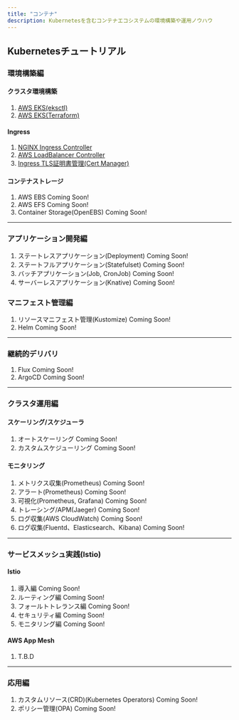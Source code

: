 ```yaml
---
title: "コンテナ"
description: Kubernetesを含むコンテナエコシステムの環境構築や運用ノウハウ
---
```


## Kubernetesチュートリアル

### 環境構築編
#### クラスタ環境構築
1. [AWS EKS(eksctl)](/containers/k8s/tutorial/infra/aws-eks-eksctl)
2. [AWS EKS(Terraform)](/containers/k8s/tutorial/infra/aws-eks-terraform)

#### Ingress
1. [NGINX Ingress Controller](/containers/k8s/tutorial/ingress/ingress-nginx)
2. [AWS LoadBalancer Controller](/containers/k8s/tutorial/ingress/ingress-alb)
3. [Ingress TLS証明書管理(Cert Manager)](/containers/k8s/tutorial/ingress/cert)

#### コンテナストレージ
1. AWS EBS Coming Soon!
2. AWS EFS Coming Soon!
3. Container Storage(OpenEBS) Coming Soon!

---

### アプリケーション開発編
1. ステートレスアプリケーション(Deployment) Coming Soon!
2. ステートフルアプリケーション(Statefulset) Coming Soon!
3. バッチアプリケーション(Job, CronJob) Coming Soon!
4. サーバーレスアプリケーション(Knative) Coming Soon!

### マニフェスト管理編
1. リソースマニフェスト管理(Kustomize) Coming Soon!
2. Helm Coming Soon!

---

### 継続的デリバリ
1. Flux Coming Soon!
2. ArgoCD Coming Soon!

---

### クラスタ運用編

#### スケーリング/スケジューラ
1. オートスケーリング Coming Soon!
2. カスタムスケジューリング Coming Soon!

#### モニタリング
1. メトリクス収集(Prometheus) Coming Soon!
2. アラート(Prometheus) Coming Soon!
3. 可視化(Prometheus, Grafana) Coming Soon!
4. トレーシング/APM(Jaeger) Coming Soon!
5. ログ収集(AWS CloudWatch) Coming Soon!
6. ログ収集(Fluentd、Elasticsearch、Kibana) Coming Soon!

---

### サービスメッシュ実践(Istio)
#### Istio
1. 導入編 Coming Soon!
1. ルーティング編 Coming Soon!
1. フォールトトレランス編 Coming Soon!
1. セキュリティ編 Coming Soon!
1. モニタリング編 Coming Soon!

#### AWS App Mesh
1. T.B.D

---

### 応用編
1. カスタムリソース(CRD)(Kubernetes Operators) Coming Soon!
1. ポリシー管理(OPA) Coming Soon!
